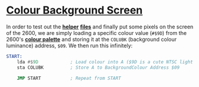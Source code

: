# [**Colour Background Screen**](colourbg.asm)

In order to test out the [**helper**](macro.h) [**files**](vcs.h) and finally put some pixels on the screen of the 2600, we are simply loading a specific colour value (`#$9D`) from the 2600's [**colour palette**](https://en.wikipedia.org/wiki/List_of_video_game_console_palettes#NTSC) and storing it at the `COLUBK` (background colour luminance) address, `$09`. We then run this infinitely:

```asm
START:
    lda #$9D            ; Load colour into A ($9D is a cute NTSC light blue)
    sta COLUBK          ; Store A to BackgroundColour Address $09

    JMP START           ; Repeat from START
```